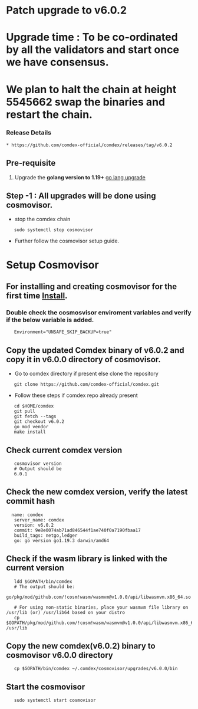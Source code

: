 # Patch upgrade to v6.0.2

# Upgrade time : To be co-ordinated by all the validators and start once we have consensus.
# We plan to halt the chain at height 5545662 swap the binaries and restart the chain.

### Release Details
    * https://github.com/comdex-official/comdex/releases/tag/v6.0.2


## Pre-requisite
1. Upgrade the **golang version to 1.19+** [go lang upgrade](https://go.dev/doc/install)

## Step -1 : All upgrades will be done using cosmovisor.

* stop the comdex chain

```shell
   sudo systemctl stop cosmovisor
```

* Further follow the cosmovisor setup guide.

# Setup Cosmovisor

## For installing and creating cosmovisor for the first time [Install](https://github.com/comdex-official/networks/blob/main/testnet/cosmovisor-setup.md). 

### Double check the cosmosvisor enviroment variables and verify if the below variable is added.

```shell
   Environment="UNSAFE_SKIP_BACKUP=true"
```

## Copy the updated Comdex binary of v6.0.2 and copy it in v6.0.0 directory of cosmovisor.

* Go to comdex directory if present else clone the repository

```shell
   git clone https://github.com/comdex-official/comdex.git
```

* Follow these steps if comdex repo already present

```shell
   cd $HOME/comdex
   git pull
   git fetch --tags
   git checkout v6.0.2
   go mod vendor
   make install
```

## Check current comdex version
```shell
   cosmovisor version
   # Output should be
   6.0.1
```

## Check the new comdex version, verify the latest commit hash

```shell
  name: comdex
   server_name: comdex
   version: v6.0.2
   commit: 9e8e0074ab71ad846544f1ae740f0a7190fbaa17
   build_tags: netgo,ledger
   go: go version go1.19.3 darwin/amd64

```

## Check if the wasm library is linked with the current version 

```shell
   ldd $GOPATH/bin/comdex
   # The output should be:
   go/pkg/mod/github.com/!cosm!wasm/wasmvm@v1.0.0/api/libwasmvm.x86_64.so

   # For using non-static binaries, place your wasmvm file library on /usr/lib (or) /usr/lib64 based on your distro
   cp $GOPATH/pkg/mod/github.com/!cosm!wasm/wasmvm@v1.0.0/api/libwasmvm.x86_64.so /usr/lib
```


## Copy the new comdex(v6.0.2) binary to cosmovisor v6.0.0 directory

```shell
   cp $GOPATH/bin/comdex ~/.comdex/cosmovisor/upgrades/v6.0.0/bin
```

## Start the cosmovisor

```shell
   sudo systemctl start cosmovisor
```
